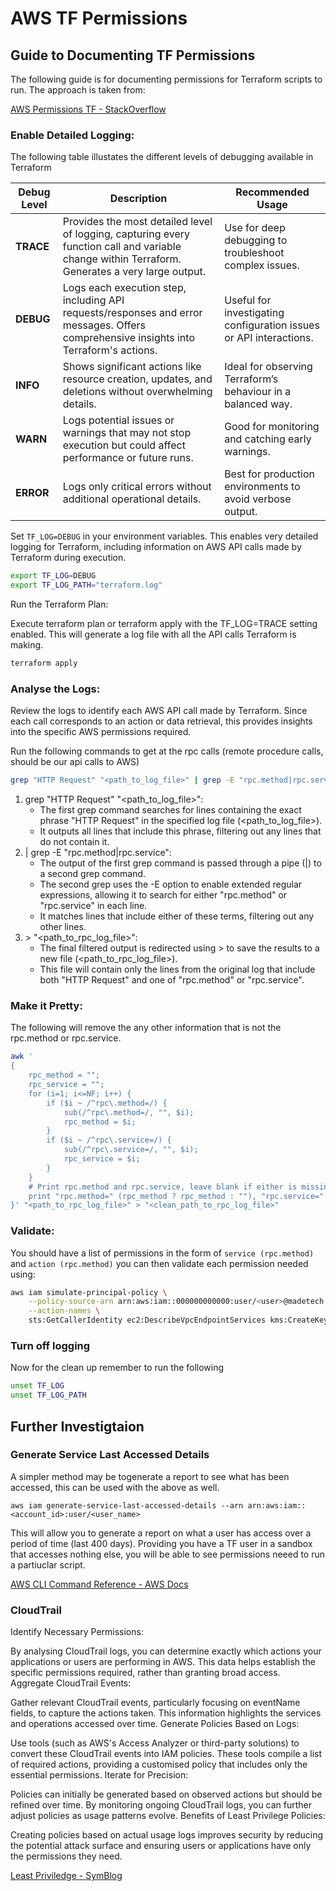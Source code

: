 # AWS TF Permissions

## Guide to Documenting TF Permissions

The following guide is for documenting permissions for Terraform scripts to run. The approach is taken from:

[AWS Permissions TF - StackOverflow](https://stackoverflow.com/questions/51273227/whats-the-most-efficient-way-to-determine-the-minimum-aws-permissions-necessary)

### Enable Detailed Logging:

The following table illustates the different levels of debugging available in Terraform

| Debug Level | Description                                                                                                                                     | Recommended Usage                                                  |
|-------------|-------------------------------------------------------------------------------------------------------------------------------------------------|--------------------------------------------------------------------|
| **TRACE**   | Provides the most detailed level of logging, capturing every function call and variable change within Terraform. Generates a very large output. | Use for deep debugging to troubleshoot complex issues.             |
| **DEBUG**   | Logs each execution step, including API requests/responses and error messages. Offers comprehensive insights into Terraform's actions.          | Useful for investigating configuration issues or API interactions. |
| **INFO**    | Shows significant actions like resource creation, updates, and deletions without overwhelming details.                                          | Ideal for observing Terraform’s behaviour in a balanced way.       |
| **WARN**    | Logs potential issues or warnings that may not stop execution but could affect performance or future runs.                                      | Good for monitoring and catching early warnings.                   |
| **ERROR**   | Logs only critical errors without additional operational details.                                                                               | Best for production environments to avoid verbose output.          |


Set `TF_LOG=DEBUG` in your environment variables. This enables very detailed logging for Terraform, including information on AWS API calls made by Terraform during execution.

```bash
export TF_LOG=DEBUG
export TF_LOG_PATH="terraform.log"
```

Run the Terraform Plan:

Execute terraform plan or terraform apply with the TF_LOG=TRACE setting enabled. This will generate a log file with all the API calls Terraform is making.
```bash
terraform apply
```

### Analyse the Logs:

Review the logs to identify each AWS API call made by Terraform. Since each call corresponds to an action or data retrieval, this provides insights into the specific AWS permissions required.

Run the following commands to get at the rpc calls (remote procedure calls, should be our api calls to AWS)

```bash
grep "HTTP Request" "<path_to_log_file>" | grep -E "rpc.method|rpc.service" > "<path_to_rpc_log_file>"
```

1. grep "HTTP Request" "<path_to_log_file>":
   + The first grep command searches for lines containing the exact phrase "HTTP Request" in the specified log file (<path_to_log_file>).
   + It outputs all lines that include this phrase, filtering out any lines that do not contain it.
2. | grep -E "rpc.method|rpc.service":
   + The output of the first grep command is passed through a pipe (|) to a second grep command.
   + The second grep uses the -E option to enable extended regular expressions, allowing it to search for either "rpc.method" or "rpc.service" in each line.
   + It matches lines that include either of these terms, filtering out any other lines.
3. \> "<path_to_rpc_log_file>":
   + The final filtered output is redirected using > to save the results to a new file (<path_to_rpc_log_file>).
   + This file will contain only the lines from the original log that include both "HTTP Request" and one of "rpc.method" or "rpc.service".

### Make it Pretty:

The following will remove the any other information that is not the rpc.method or rpc.service.

```bash
awk '
{
    rpc_method = ""; 
    rpc_service = "";
    for (i=1; i<=NF; i++) {
        if ($i ~ /^rpc\.method=/) {
            sub(/^rpc\.method=/, "", $i);
            rpc_method = $i;
        }
        if ($i ~ /^rpc\.service=/) {
            sub(/^rpc\.service=/, "", $i);
            rpc_service = $i;
        }
    }
    # Print rpc.method and rpc.service, leave blank if either is missing
    print "rpc.method=" (rpc_method ? rpc_method : ""), "rpc.service=" (rpc_service ? rpc_service : "")
}' "<path_to_rpc_log_file>" > "<clean_path_to_rpc_log_file>"
```

### Validate:
You should have a list of permissions in the form of `service (rpc.method)` and `action (rpc.method)` you can then validate each permission needed using:

```bash
aws iam simulate-principal-policy \
    --policy-source-arn arn:aws:iam::000000000000:user/<user>@madetech.com \
    --action-names \
    sts:GetCallerIdentity ec2:DescribeVpcEndpointServices kms:CreateKey iam:CreateRole
```

### Turn off logging

Now for the clean up remember to run the following

```bash
unset TF_LOG
unset TF_LOG_PATH
```

## Further Investigtaion

### Generate Service Last Accessed Details

A simpler method may be togenerate a report to see what has been accessed, this can be used with the above as well. 

```
aws iam generate-service-last-accessed-details --arn arn:aws:iam::<account_id>:user/<user_name>
```

This will allow you to generate a report on what a user has access over a period of time (last 400 days). Providing you have a TF user in a sandbox that accesses nothing else, you will be able to see permissions neeed to run a partiuclar script.

[AWS CLI Command Reference - AWS Docs](https://docs.aws.amazon.com/cli/latest/reference/iam/generate-service-last-accessed-details.html)

### CloudTrail

Identify Necessary Permissions:

By analysing CloudTrail logs, you can determine exactly which actions your applications or users are performing in AWS. This data helps establish the specific permissions required, rather than granting broad access.
Aggregate CloudTrail Events:

Gather relevant CloudTrail events, particularly focusing on eventName fields, to capture the actions taken. This information highlights the services and operations accessed over time.
Generate Policies Based on Logs:

Use tools (such as AWS's Access Analyzer or third-party solutions) to convert these CloudTrail events into IAM policies. These tools compile a list of required actions, providing a customised policy that includes only the essential permissions.
Iterate for Precision:

Policies can initially be generated based on observed actions but should be refined over time. By monitoring ongoing CloudTrail logs, you can further adjust policies as usage patterns evolve.
Benefits of Least Privilege Policies:

Creating policies based on actual usage logs improves security by reducing the potential attack surface and ensuring users or applications have only the permissions they need.


[Least Priviledge - SymBlog](https://blog.symops.com/post/least-privilege-policies-from-aws-logs)
